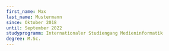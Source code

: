 ```yaml
---
first_name: Max
last_name: Mustermann
since: Oktober 2018
until: September 2022
studyprogramm: Internationaler Studiengang Medieninformatik
degree: M.Sc.
---
```

